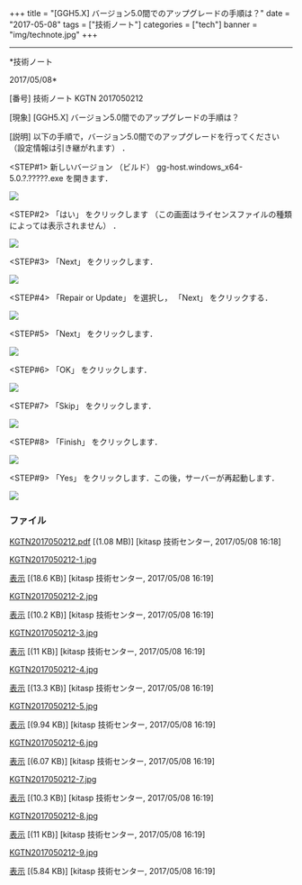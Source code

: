 ﻿+++
title = "[GGH5.X] バージョン5.0間でのアップグレードの手順は？"
date = "2017-05-08"
tags = ["技術ノート"]
categories = ["tech"]
banner = "img/technote.jpg"
+++

-----------------------------------------------------------------------------------------------------------------------------

*技術ノート

2017/05/08*


[番号]
技術ノート KGTN 2017050212

[現象]
[GGH5.X] バージョン5.0間でのアップグレードの手順は？

[説明]
以下の手順で，バージョン5.0間でのアップグレードを行ってください
（設定情報は引き継がれます） ．

<STEP#1>
新しいバージョン （ビルド） gg-host.windows_x64-5.0.?.?????.exe
を開きます．

![](http://techreport.kitasp.net/attachments/download/3592/KGTN2017050212-1.jpg)

<STEP#2>
「はい」 をクリックします
（この画面はライセンスファイルの種類によっては表示されません） ．

![](http://techreport.kitasp.net/attachments/download/3593/KGTN2017050212-2.jpg)

<STEP#3>
「Next」 をクリックします．

![](http://techreport.kitasp.net/attachments/download/3594/KGTN2017050212-3.jpg)

<STEP#4>
「Repair or Update」 を選択し， 「Next」 をクリックする．

![](http://techreport.kitasp.net/attachments/download/3595/KGTN2017050212-4.jpg)

<STEP#5>
「Next」 をクリックします．

![](http://techreport.kitasp.net/attachments/download/3596/KGTN2017050212-5.jpg)

<STEP#6>
「OK」 をクリックします．

![](http://techreport.kitasp.net/attachments/download/3597/KGTN2017050212-6.jpg)

<STEP#7>
「Skip」 をクリックします．

![](http://techreport.kitasp.net/attachments/download/3598/KGTN2017050212-7.jpg)

<STEP#8>
「Finish」 をクリックします．

![](http://techreport.kitasp.net/attachments/download/3599/KGTN2017050212-8.jpg)

<STEP#9>
「Yes」 をクリックします．この後，サーバーが再起動します．

![](http://techreport.kitasp.net/attachments/download/3600/KGTN2017050212-9.jpg)


### ファイル

 
 


[KGTN2017050212.pdf](http://techreport.kitasp.net/attachments/download/3591/KGTN2017050212.pdf)
 [(1.08 MB)] [kitasp 技術センター, 2017/05/08
16:18]

[KGTN2017050212-1.jpg](http://techreport.kitasp.net/attachments/download/3592/KGTN2017050212-1.jpg)

[表示](http://techreport.kitasp.net/attachments/3592/KGTN2017050212-1.jpg "表示")
 [(18.6 KB)] [kitasp 技術センター, 2017/05/08
16:19]

[KGTN2017050212-2.jpg](http://techreport.kitasp.net/attachments/download/3593/KGTN2017050212-2.jpg)

[表示](http://techreport.kitasp.net/attachments/3593/KGTN2017050212-2.jpg "表示")
 [(10.2 KB)] [kitasp 技術センター, 2017/05/08
16:19]

[KGTN2017050212-3.jpg](http://techreport.kitasp.net/attachments/download/3594/KGTN2017050212-3.jpg)

[表示](http://techreport.kitasp.net/attachments/3594/KGTN2017050212-3.jpg "表示")
 [(11 KB)] [kitasp 技術センター, 2017/05/08
16:19]

[KGTN2017050212-4.jpg](http://techreport.kitasp.net/attachments/download/3595/KGTN2017050212-4.jpg)

[表示](http://techreport.kitasp.net/attachments/3595/KGTN2017050212-4.jpg "表示")
 [(13.3 KB)] [kitasp 技術センター, 2017/05/08
16:19]

[KGTN2017050212-5.jpg](http://techreport.kitasp.net/attachments/download/3596/KGTN2017050212-5.jpg)

[表示](http://techreport.kitasp.net/attachments/3596/KGTN2017050212-5.jpg "表示")
 [(9.94 KB)] [kitasp 技術センター, 2017/05/08
16:19]

[KGTN2017050212-6.jpg](http://techreport.kitasp.net/attachments/download/3597/KGTN2017050212-6.jpg)

[表示](http://techreport.kitasp.net/attachments/3597/KGTN2017050212-6.jpg "表示")
 [(6.07 KB)] [kitasp 技術センター, 2017/05/08
16:19]

[KGTN2017050212-7.jpg](http://techreport.kitasp.net/attachments/download/3598/KGTN2017050212-7.jpg)

[表示](http://techreport.kitasp.net/attachments/3598/KGTN2017050212-7.jpg "表示")
 [(10.3 KB)] [kitasp 技術センター, 2017/05/08
16:19]

[KGTN2017050212-8.jpg](http://techreport.kitasp.net/attachments/download/3599/KGTN2017050212-8.jpg)

[表示](http://techreport.kitasp.net/attachments/3599/KGTN2017050212-8.jpg "表示")
 [(11 KB)] [kitasp 技術センター, 2017/05/08
16:19]

[KGTN2017050212-9.jpg](http://techreport.kitasp.net/attachments/download/3600/KGTN2017050212-9.jpg)

[表示](http://techreport.kitasp.net/attachments/3600/KGTN2017050212-9.jpg "表示")
 [(5.84 KB)] [kitasp 技術センター, 2017/05/08
16:19]


 


 

